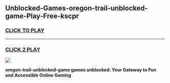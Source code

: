 
## Unblocked-Games-oregon-trail-unblocked-game-Play-Free-kscpr
<h3>
<a href="https://premium76.site?title=oregon-trail-unblocked-game&ref=24M">CLICK TO PLAY</a></h3>
<hr>

<h3>
<a href="https://premium76.site?title=oregon-trail-unblocked-game&ref=24M">CLICK 2 PLAY</a>
  
</h3>

<a href="https://premium76.site?title=oregon-trail-unblocked-game&ref=24M"><img src="https://clearcache.store/games.png"></a>


**oregon-trail-unblocked-game games unblocked: Your Gateway to Fun and Accessible Online Gaming**

